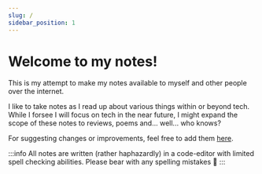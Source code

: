 ```yaml
---
slug: /
sidebar_position: 1
---
```


# Welcome to my notes!

This is my attempt to make my notes available to myself and other people over the internet.

I like to take notes as I read up about various things within or beyond tech. While I forsee I will focus on tech in the near future, I might expand the scope of these notes to reviews, poems and... well... who knows?

For suggesting changes or improvements, feel free to add them [here](https://github.com/kkothari2001/notes-web/issues).

:::info
All notes are written (rather haphazardly) in a code-editor with limited spell checking abilities. Please bear with any spelling mistakes 🙂
:::
